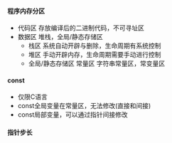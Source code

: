 #### 程序内存分区
* 代码区 存放编译后的二进制代码，不可寻址区
* 数据区 堆栈，全局/静态存储区
    * 栈区 系统自动开辟与删除，生命周期有系统控制
    * 堆区 手动开辟内存，生命周期需要手动进行控制
    * 全局/静态存储区 常量区 字符串常量区，常变量区

#### const
* 仅限C语言
* const全局变量在常量区，无法修改(直接和间接)
* const局部变量，可以通过指针间接修改

#### 指针步长